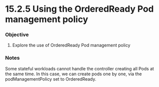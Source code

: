 # 15.2.5 Using the OrderedReady Pod management policy

### Objective

1. Explore the use of OrderedReady Pod management policy


### Notes

Some stateful workloads cannot handle the controller creating all Pods at the same time. In this case, we can create pods one by one, via the podManagementPolicy set to OrderedReady.